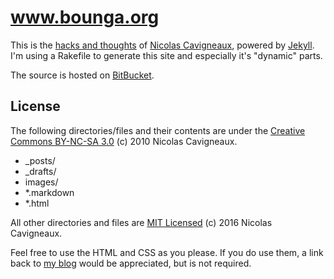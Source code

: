 www.bounga.org
==============

This is the [hacks and thoughts][6] of [Nicolas Cavigneaux][1], powered by [Jekyll][2]. I'm using a Rakefile to generate this site and especially it's "dynamic" parts.

The source is hosted on [BitBucket][5].

## License

The following directories/files and their contents are under the [Creative Commons BY-NC-SA 3.0][3] (c) 2010 Nicolas Cavigneaux.

- _posts/
- _drafts/
- images/
- *.markdown
- *.html

All other directories and files are [MIT Licensed][4] (c) 2016 Nicolas Cavigneaux.

Feel free to use the HTML and CSS as you please. If you do use them, a link back to [my blog][6] would be appreciated, but is not required.

[1]: http://www.cavigneaux.net
[2]: http://github.com/mojombo/jekyll/
[3]: http://creativecommons.org/licenses/by-nc-sa/3.0/us/
[4]: http://en.wikipedia.org/wiki/MIT_License
[5]: http://www.bitbucket.com/Bounga/blog
[6]: http://www.bounga.org/
